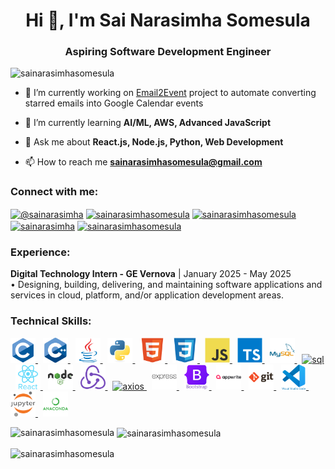 <h1 align="center">Hi 👋, I'm Sai Narasimha Somesula</h1>
<h3 align="center">Aspiring Software Development Engineer</h3>

<p align="left"> <img src="https://komarev.com/ghpvc/?username=Narasimha7076&label=Profile%20views&color=0e75b6&style=flat" alt="sainarasimhasomesula" /> </p>



- 🔭 I’m currently working on [Email2Event](https://github.com/sainarasimhasomesula/Email2Event) project to automate converting starred emails into Google Calendar events

- 🌱 I’m currently learning **AI/ML, AWS, Advanced JavaScript**

- 💬 Ask me about **React.js, Node.js, Python, Web Development**

- 📫 How to reach me **sainarasimhasomesula@gmail.com**

<h3 align="left">Connect with me:</h3>
<p align="left">
<a href="https://twitter.com/@sainarasimha" target="blank"><img align="center" src="https://raw.githubusercontent.com/rahuldkjain/github-profile-readme-generator/master/src/images/icons/Social/twitter.svg" alt="@sainarasimha" height="30" width="40" /></a>
<a href="https://www.linkedin.com/in/sainarasimhasomesula" target="blank"><img align="center" src="https://raw.githubusercontent.com/rahuldkjain/github-profile-readme-generator/master/src/images/icons/Social/linked-in-alt.svg" alt="sainarasimhasomesula" height="30" width="40" /></a>
<a href="https://instagram.com/sainarasimhasomesula" target="blank"><img align="center" src="https://raw.githubusercontent.com/rahuldkjain/github-profile-readme-generator/master/src/images/icons/Social/instagram.svg" alt="sainarasimhasomesula" height="30" width="40" /></a>
<a href="https://www.codechef.com/users/sainarasimha" target="blank"><img align="center" src="https://cdn.jsdelivr.net/npm/simple-icons@3.1.0/icons/codechef.svg" alt="sainarasimha" height="30" width="40" /></a>
<a href="https://www.hackerrank.com/sainarasimhasomesula" target="blank"><img align="center" src="https://raw.githubusercontent.com/rahuldkjain/github-profile-readme-generator/master/src/images/icons/Social/hackerrank.svg" alt="sainarasimhasomesula" height="30" width="40" /></a>
</p>

<h3 align="left">Experience:</h3>
<p align="left">
    <strong>Digital Technology Intern - GE Vernova</strong> | January 2025 - May 2025
    <br />
    • Designing, building, delivering, and maintaining software applications and services in cloud, platform, and/or application development areas.
    <br />
   </p>

<h3 align="left">Technical Skills:</h3>
<p align="left">
    <a href="https://www.cprogramming.com/" target="_blank" rel="noreferrer"> <img src="https://raw.githubusercontent.com/devicons/devicon/master/icons/c/c-original.svg" alt="c" width="40" height="40"/> </a> &nbsp;
    <a href="https://www.cplusplus.com/" target="_blank" rel="noreferrer"> <img src="https://raw.githubusercontent.com/devicons/devicon/master/icons/cplusplus/cplusplus-original.svg" alt="cplusplus" width="40" height="40"/> </a> &nbsp;
    <a href="https://www.java.com/" target="_blank" rel="noreferrer"> <img src="https://raw.githubusercontent.com/devicons/devicon/master/icons/java/java-original.svg" alt="java" width="40" height="40"/> </a> &nbsp;
    <a href="https://www.python.org" target="_blank" rel="noreferrer"> <img src="https://raw.githubusercontent.com/devicons/devicon/master/icons/python/python-original.svg" alt="python" width="40" height="40"/> </a> &nbsp;
    <a href="https://developer.mozilla.org/en-US/docs/Web/HTML" target="_blank" rel="noreferrer"> <img src="https://raw.githubusercontent.com/devicons/devicon/master/icons/html5/html5-original.svg" alt="html" width="40" height="40"/> </a> &nbsp;
    <a href="https://developer.mozilla.org/en-US/docs/Web/CSS" target="_blank" rel="noreferrer"> <img src="https://raw.githubusercontent.com/devicons/devicon/master/icons/css3/css3-original.svg" alt="css" width="40" height="40"/> </a> &nbsp;
    <a href="https://developer.mozilla.org/en-US/docs/Web/JavaScript" target="_blank" rel="noreferrer"> <img src="https://raw.githubusercontent.com/devicons/devicon/master/icons/javascript/javascript-original.svg" alt="javascript" width="40" height="40"/> </a> &nbsp;
    <a href="https://www.typescriptlang.org/" target="_blank" rel="noreferrer"> <img src="https://raw.githubusercontent.com/devicons/devicon/master/icons/typescript/typescript-original.svg" alt="typescript" width="40" height="40"/> </a> &nbsp;
    <a href="https://www.mysql.com/" target="_blank" rel="noreferrer"> <img src="https://raw.githubusercontent.com/devicons/devicon/master/icons/mysql/mysql-original-wordmark.svg" alt="mysql" width="40" height="40"/> </a> &nbsp;
    <a href="https://www.sqlservercentral.com/" target="_blank" rel="noreferrer"> <img src="https://raw.githubusercontent.com/devicons/devicon/master/icons/sqlserver/sqlserver-original-wordmark.svg" alt="sql" width="40" height="40"/> </a> &nbsp;
    <a href="https://reactjs.org/" target="_blank" rel="noreferrer"> <img src="https://raw.githubusercontent.com/devicons/devicon/master/icons/react/react-original-wordmark.svg" alt="react" width="40" height="40"/> </a> &nbsp;
    <a href="https://nodejs.org" target="_blank" rel="noreferrer"> <img src="https://raw.githubusercontent.com/devicons/devicon/master/icons/nodejs/nodejs-original-wordmark.svg" alt="nodejs" width="40" height="40"/> </a> &nbsp;
    <a href="https://redux-toolkit.js.org/" target="_blank" rel="noreferrer"> <img src="https://raw.githubusercontent.com/devicons/devicon/master/icons/redux/redux-original.svg" alt="redux" width="40" height="40"/> </a> &nbsp;
    <a href="https://axios-http.com/" target="_blank" rel="noreferrer"> <img src="https://raw.githubusercontent.com/devicons/devicon/master/icons/axios/axios-original-wordmark.svg" alt="axios" width="40" height="40"/> </a> &nbsp;
    <a href="https://expressjs.com" target="_blank" rel="noreferrer"> <img src="https://raw.githubusercontent.com/devicons/devicon/master/icons/express/express-original-wordmark.svg" alt="express" width="40" height="40"/> </a> &nbsp;
    <a href="https://getbootstrap.com/" target="_blank" rel="noreferrer"> <img src="https://raw.githubusercontent.com/devicons/devicon/master/icons/bootstrap/bootstrap-original-wordmark.svg" alt="bootstrap" width="40" height="40"/> </a> &nbsp;
    <a href="https://appwrite.io/" target="_blank" rel="noreferrer"> <img src="https://raw.githubusercontent.com/devicons/devicon/master/icons/appwrite/appwrite-original-wordmark.svg" alt="appwrite" width="40" height="40"/> </a> &nbsp;
    <a href="https://github.com/" target="_blank" rel="noreferrer"> <img src="https://raw.githubusercontent.com/devicons/devicon/master/icons/git/git-original-wordmark.svg" alt="git" width="40" height="40"/> </a> &nbsp;
    <a href="https://code.visualstudio.com/" target="_blank" rel="noreferrer"> <img src="https://raw.githubusercontent.com/devicons/devicon/master/icons/vscode/vscode-original-wordmark.svg" alt="vscode" width="40" height="40"/> </a> &nbsp;
    <a href="https://jupyter.org/" target="_blank" rel="noreferrer"> <img src="https://raw.githubusercontent.com/devicons/devicon/master/icons/jupyter/jupyter-original-wordmark.svg" alt="jupyter" width="40" height="40"/> </a> &nbsp;
    <a href="https://www.anaconda.com/" target="_blank" rel="noreferrer"> <img src="https://raw.githubusercontent.com/devicons/devicon/master/icons/anaconda/anaconda-original-wordmark.svg" alt="anaconda" width="40" height="40"/> </a>
</p>



<p><img align="left" src="https://github-readme-stats.vercel.app/api/top-langs?username=Narasimha7076&show_icons=true&locale=en&layout=compact" alt="sainarasimhasomesula" /></p>

<p>&nbsp;<img align="center" src="https://github-readme-stats.vercel.app/api?username=Narasimha7076&show_icons=true&locale=en" alt="sainarasimhasomesula" /></p>

<p><img align="center" src="https://github-readme-streak-stats.herokuapp.com/?user=Narasimha7076&" alt="sainarasimhasomesula" /></p>
